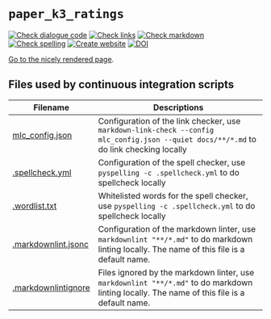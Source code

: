 # `paper_k3_ratings`

[![Check dialogue code](https://github.com/richelbilderbeek/paper_k3_ratings/actions/workflows/check_analysis_code.yaml/badge.svg?branch=main)](https://github.com/richelbilderbeek/paper_k3_ratings/actions/workflows/check_analysis_code.yaml)
[![Check links](https://github.com/richelbilderbeek/paper_k3_ratings/actions/workflows/check_links.yaml/badge.svg?branch=main)](https://github.com/richelbilderbeek/paper_k3_ratings/actions/workflows/check_links.yaml)
[![Check markdown](https://github.com/richelbilderbeek/paper_k3_ratings/actions/workflows/check_markdown.yaml/badge.svg?branch=main)](https://github.com/richelbilderbeek/paper_k3_ratings/actions/workflows/check_markdown.yaml)
[![Check spelling](https://github.com/richelbilderbeek/paper_k3_ratings/actions/workflows/check_spelling.yaml/badge.svg?branch=main)](https://github.com/richelbilderbeek/paper_k3_ratings/actions/workflows/check_spelling.yaml)
[![Create website](https://github.com/richelbilderbeek/paper_k3_ratings/actions/workflows/create_website.yaml/badge.svg?branch=main)](https://github.com/richelbilderbeek/paper_k3_ratings/actions/workflows/create_website.yaml)
[![DOI](https://zenodo.org/badge/DOI/10.5281/zenodo.14578277.svg)](https://doi.org/10.5281/zenodo.14578277)

[Go to the nicely rendered page](https://richelbilderbeek.github.io/paper_k3_ratings/).

## Files used by continuous integration scripts

<!-- markdownlint-disable MD013 --><!-- Tables cannot be split up over lines, hence will break 80 characters per line -->

Filename                                  |Descriptions
------------------------------------------|--------------------------------------------------------------------------------------------------------------------------------------
[mlc_config.json](mlc_config.json)        |Configuration of the link checker, use `markdown-link-check --config mlc_config.json --quiet docs/**/*.md` to do link checking locally
[.spellcheck.yml](.spellcheck.yml)        |Configuration of the spell checker, use `pyspelling -c .spellcheck.yml` to do spellcheck locally
[.wordlist.txt](.wordlist.txt)            |Whitelisted words for the spell checker, use `pyspelling -c .spellcheck.yml` to do spellcheck locally
[.markdownlint.jsonc](.markdownlint.jsonc)|Configuration of the markdown linter, use `markdownlint "**/*.md"` to do markdown linting locally. The name of this file is a default name.
[.markdownlintignore](.markdownlintignore)|Files ignored by the markdown linter, use `markdownlint "**/*.md"` to do markdown linting locally. The name of this file is a default name.

<!-- markdownlint-enable MD013 -->
